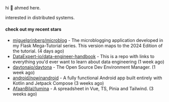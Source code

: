 hi 👋 ahmed here.

interested in distributed systems.

#### check out my recent stars

- [miguelgrinberg/microblog](https://github.com/miguelgrinberg/microblog) - The microblogging application developed in my Flask Mega-Tutorial series. This version maps to the 2024 Edition of the tutorial. (4 days ago)
- [DataExpert-io/data-engineer-handbook](https://github.com/DataExpert-io/data-engineer-handbook) - This is a repo with links to everything you&#39;d ever want to learn about data engineering (1 week ago)
- [daytonaio/daytona](https://github.com/daytonaio/daytona) - The Open Source Dev Environment Manager. (1 week ago)
- [android/nowinandroid](https://github.com/android/nowinandroid) - A fully functional Android app built entirely with Kotlin and Jetpack Compose (3 weeks ago)
- [AfaanBilal/lumina](https://github.com/AfaanBilal/lumina) - A spreadsheet in Vue, TS, Pinia and Tailwind. (3 weeks ago)

